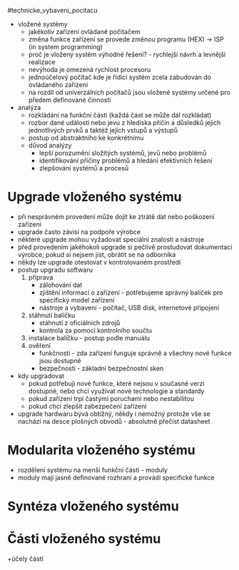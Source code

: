 #technicke_vybaveni_pocitacu 
* vložené systémy
	* jakékoliv zařízení ovládané počítačem
	* změna funkce zařízení se provede změnou programu (HEX) → ISP (in system programming)
	* proč je vložený systém výhodné řešení? - rychlejší návrh a levnější realizace
	* nevýhoda je omezená rychlost procesoru
	* jednoúčelový počítač kde je řídicí systém zcela zabudován do ovládaného zařízení
	* na rozdíl od univerzálních počítačů jsou vložené systémy určené pro předem definované činnosti
* analýza
	* rozkládání na funkční části (každá část se může dál rozkládat)
	* rozbor dané události nebo jevu z hlediska příčin a důsledků jejich jednotlivých prvků a taktéž jejich vstupů a výstupů
	* postup od abstraktního ke konkrétnímu
	* důvod analýzy
		* lepší porozumění složitých systémů, jevů nebo problémů
		* identifikování příčiny problémů a hledání efektivních řešení
		* zlepšování systémů a procesů
# Upgrade vloženého systému
* při nesprávném provedení může dojít ke ztrátě dat nebo poškození zařízení
* upgrade často závisí na podpoře výrobce
* některé upgrade mohou vyžadovat speciální znalosti a nástroje
* před provedením jakéhokoli upgrade si pečlivě prostudovat dokumentaci výrobce; pokud si nejsem jist, obrátit se na odborníka
* někdy lze upgrade otestovat v kontrolovaném prostředí
* postup upgradu softwaru
	1) příprava
		* zálohování dat
		* zjištění informací o zařízení - potřebujeme správný balíček pro specifický model zařízení
		* nástroje a vybavení - počítač, USB disk, internetové připojení
	2) stáhnutí balíčku
		* stáhnutí z oficiálních zdrojů
		* kontrola za pomocí kontrolního součtu
	3) instalace balíčku - postup podle manuálu
	4) ověření
		* funkčnosti - zda zařízení funguje správně a všechny nové funkce jsou dostupné
		* bezpečnosti - základní bezpečnostní sken
* kdy upgradovat
	* pokud potřebuji nové funkce, které nejsou v současné verzi dostupné, nebo chci využívat nové technologie a standardy
	* pokud zařízení trpí častými poruchami nebo nestabilitou
	* pokud chci zlepšit zabezpečení zařízení
* upgrade hardwaru bývá obtížný, někdy i nemožný protože vše se nachází na desce plošných obvodů - absolutně přečíst datasheet
# Modularita vloženého systému
* rozdělení systému na menší funkční části - moduly
* moduly mají jasně definované rozhraní a provádí specifické funkce
# Syntéza vloženého systému
# Části vloženého systému
+účely částí